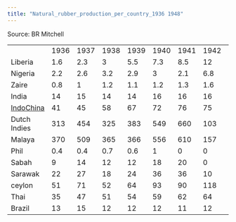 ```yaml
---
title: "Natural_rubber_production_per_country_1936 1948"
---
```


Source: BR Mitchell

|                                                                                                 |      |      |      |      |      |      |      |      |      |      |      |      |      |
|-------------------------------------------------------------------------------------------------|------|------|------|------|------|------|------|------|------|------|------|------|------|
|                                                                                                 | 1936 | 1937 | 1938 | 1939 | 1940 | 1941 | 1942 | 1943 | 1944 | 1945 | 1946 | 1947 | 1948 |
| Liberia                                                                                         | 1.6  | 2.3  | 3    | 5.5  | 7.3  | 8.5  | 12   | 15   | 18   | 20   | 21   | 23   | 25   |
| Nigeria                                                                                         | 2.2  | 2.6  | 3.2  | 2.9  | 3    | 2.1  | 6.8  | 7.5  | 9.6  | 10   | 12   | 7.6  | 8.2  |
| Zaire                                                                                           | 0.8  | 1    | 1.2  | 1.1  | 1.2  | 1.3  | 1.6  | 8    | 11   | 8    | 4.5  | 4    | 5    |
| India                                                                                           | 14   | 15   | 14   | 14   | 16   | 16   | 16   | 17   | 18   | 16   | 16   | 17   | 16   |
| [IndoChina](/index.php?title=IndoChina&action=edit&redlink=1 "IndoChina (page does not exist)") | 41   | 45   | 58   | 67   | 72   | 76   | 75   | 75   | 61   | 12   | 20   | 39   | 45   |
| Dutch Indies                                                                                    | 313  | 454  | 325  | 383  | 549  | 660  | 103  | 102  | 51   | 10   | 178  | 282  | 439  |
| Malaya                                                                                          | 370  | 509  | 365  | 366  | 556  | 610  | 157  | 76   | 25   | 9    | 410  | 657  | 704  |
| Phil                                                                                            | 0.4  | 0.4  | 0.7  | 0.6  | 1    | 0    | 0    | 0    | 0    | 0    | 1    | 2    | 1.5  |
| Sabah                                                                                           | 9    | 14   | 12   | 12   | 18   | 20   | 0    | 0    | 0    | 0    | 4    | 15   | 20   |
| Sarawak                                                                                         | 22   | 27   | 18   | 24   | 36   | 36   | 10   | 5    | 0    | 0    | 24   | 37   | 40   |
| ceylon                                                                                          | 51   | 71   | 52   | 64   | 93   | 90   | 118  | 98   | 105  | 97   | 96   | 90   | 97   |
| Thai                                                                                            | 35   | 47   | 51   | 54   | 59   | 62   | 64   | 65   | 18   | 0    | 25   | 53   | 98   |
| Brazil                                                                                          | 13   | 15   | 12   | 12   | 12   | 11   | 12   | 15   | 21   | 19   | 18   | 14   | 5.4  |
